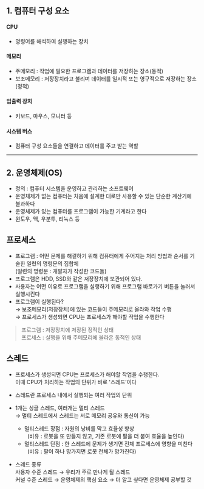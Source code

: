## 1\. 컴퓨터 구성 요소

#### CPU

-   명령어를 해석하여 실행하는 장치

#### 메모리

-   주메모리 : 작업에 필요한 프로그램과 데이터를 저장하는 장소(동적)
-   보조메모리 : 저장장치라고 불리며 데이터를 일시적 또는 영구적으로 저장하는 장소(정적)

#### 입출력 장치

-   키보드, 마우스, 모니터 등

#### 시스템 버스

-   컴퓨터 구성 요소들을 연결하고 데이터를 주고 받는 역할

---

## 2\. 운영체제(OS)

-   정의 : 컴퓨터 시스템을 운영하고 관리하는 소프트웨어
-   운영체제가 없는 컴퓨터는 처음에 설계한 대로만 사용할 수 있는 단순한 계산기에 불과하다
-   운영체제가 있는 컴퓨터를 프로그램이 가능한 기계라고 한다
-   윈도우, 맥, 우분투, 리눅스 등

## 프로세스

-   프로그램 : 어떤 문제를 해결하기 위해 컴퓨터에게 주어지는 처리 방법과 순서를 기술한 일련의 명령문의 집합체  
    (일련의 명령문 : 개발자가 작성한 코드들)
-   프로그램은 HDD, SSD와 같은 저장장치에 보관되어 있다.
-   사용자는 어떤 이유로 프로그램을 실행하기 위해 프로그램 바로가기 버튼을 눌러서 실행시킨다
-   프로그램이 실행된다?  
    → 보조메모리(저장장치)에 있는 코드들이 주메모리로 올라와 작업 수행  
    → 프로세스가 생성되면 CPU는 프로세스가 해야할 작업을 수행한다

> 프로그램 : 저장장치에 저장된 정적인 상태  
> 프로세스 : 실행을 위해 주메모리에 올라온 동적인 상태

## 스레드

-   프로세스가 생성되면 CPU는 프로세스가 해야할 작업을 수행한다.  
    이때 CPU가 처리하는 작업의 단위가 바로 '스레드'이다
-   스레드란 프로세스 내에서 실행되는 여러 작업의 단위
-   1개는 싱글 스레드, 여러개는 멀티 스레드  
    → 멀티 스레드에서 스레드는 서로 메모리 공유와 통신이 가능
    -   멀티스레드 장점 : 자원의 낭비를 막고 효율성 향상  
          (비유 : 로봇을 또 만들지 않고, 기존 로봇에 팔을 더 붙여 효율을 높인다)
    -   멀티스레드 단점 : 한 스레드에 문제가 생기면 전체 프로세스에 영향을 미친다  
          (비유 : 팔이 하나 망가지면 로봇 전체가 망가진다)

-   스레드 종류  
    사용자 수준 스레드 → 우리가 주로 만나게 될 스레드  
    커널 수준 스레드 → 운영체제의 핵심 요소 → 더 알고 싶다면 운영체제 공부할 것